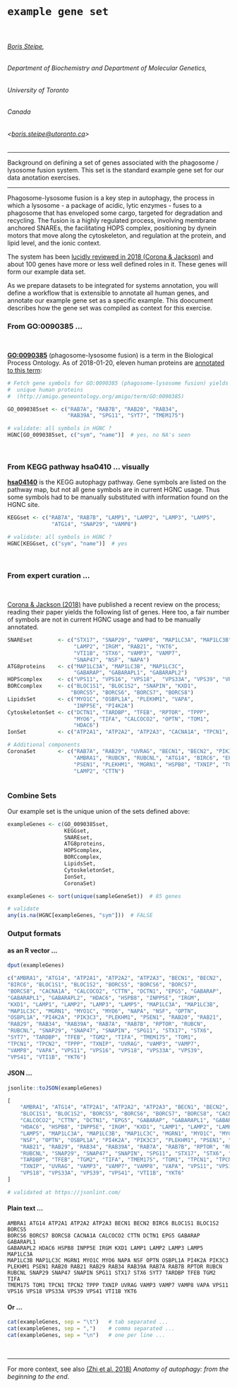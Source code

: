# `example gene set`

&nbsp;

###### [Boris Steipe](https://orcid.org/0000-0002-1134-6758),
###### Department of Biochemistry and Department of Molecular Genetics,
###### University of Toronto
###### Canada
###### &lt;boris.steipe@utoronto.ca&gt;

----

Background on defining a set of genes associated with the phagosome / lysosome fusion system. This set is the standard example gene set for our data anotation exercises.

----

Phagosome-lysosome fusion is a key step in autophagy, the process in which a lysosome - a package of acidic, lytic enzymes - fuses to a phagosome that has enveloped some cargo, targeted for degradation and recycling. The fusion is a highly regulated process, involving membrane anchored SNAREs, the facilitating HOPS complex, positioning by dynein motors that move along the cytoskeleton, and regulation at the protein, and lipid level, and the ionic context.

The system has been [lucidly reviewed in 2018 (Corona & Jackson)](https://www.sciencedirect.com/science/article/pii/S0962892418301223) and about 100 genes have more or less well defined roles in it. These genes will form our example data set.

As we prepare datasets to be integrated for systems annotation, you will define a workflow that is extensible to annotate all human genes, and annotate our example gene set as a specific example. This doocument describes how the gene set was compiled as context for this exercise.


### From GO:0090385 ...

&nbsp;

**[GO:0090385](https://www.ebi.ac.uk/QuickGO/term/GO:0090385)** (phagosome-lysosome fusion) is a term in the Biological Process Ontology. As of 2018-01-20, eleven human proteins are [annotated to this term](https://www.ebi.ac.uk/QuickGO/annotations?goUsage=descendants&goUsageRelationships=is_a,part_of,occurs_in&goId=GO:0090385&taxonId=9606&taxonUsage=descendants):


```R
# Fetch gene symbols for GO:0090385 (phagosome-lysosome fusion) yields 8
#  unique human proteins
#  (http://amigo.geneontology.org/amigo/term/GO:0090385)

GO_0090385set <- c("RAB7A", "RAB7B", "RAB20", "RAB34",
                   "RAB39A", "SPG11", "SYT7", "TMEM175")

# validate: all symbols in HGNC ?
HGNC[GO_0090385set, c("sym", "name")]  # yes, no NA's seen

```

&nbsp;

### From KEGG pathway hsa0410 ... visually

**[hsa04140](https://www.kegg.jp/kegg-bin/show_pathway?hsa04140)** is the KEGG autophagy pathway. Gene symbols are listed on the pathway map, but not all gene symbols are in current HGNC usage. Thus some symbols had to be manually substituted with information found on the HGNC site.

```R
KEGGset <- c("RAB7A", "RAB7B", "LAMP1", "LAMP2", "LAMP3", "LAMP5",
              "ATG14", "SNAP29", "VAMP8")

# validate: all symbols in HGNC ?
HGNC[KEGGset, c("sym", "name")]  # yes

```

&nbsp;

### From expert curation ...

&nbsp;

[Corona & Jackson (2018)](https://www.sciencedirect.com/science/article/pii/S0962892418301223) have published a recent review on the process; reading their paper yields the following list of genes. Here too, a fair number of symbols are not in current HGNC usage and had to be manually annotated.

```R
SNAREset        <- c("STX17", "SNAP29", "VAMP8", "MAP1LC3A", "MAP1LC3B",
                     "LAMP2", "IRGM", "RAB21", "YKT6",
                     "VTI1B", "STX6", "VAMP3", "VAMP7",
                     "SNAP47", "NSF", "NAPA")
ATG8proteins    <- c("MAP1LC3A", "MAP1LC3B", "MAP1LC3C",
                     "GABARAP", "GABARAPL1", "GABARAPL2")
HOPScomplex     <- c("VPS11", "VPS16", "VPS18",  "VPS33A", "VPS39", "VPS41")
BORCcomplex     <- c("BLOC1S1", "BLOC1S2", "SNAPIN", "KXD1",
                    "BORCS5", "BORCS6", "BORCS7", "BORCS8")
LipidsSet       <- c("MYO1C", "OSBPL1A", "PLEKHM1", "VAPA",
                     "INPP5E", "PI4K2A")
CytoskeletonSet <- c("DCTN1", "TARDBP", "TFEB", "RPTOR", "TPPP",
                     "MYO6", "TIFA", "CALCOCO2", "OPTN", "TOM1",
                     "HDAC6")
IonSet          <- c("ATP2A1", "ATP2A2", "ATP2A3", "CACNA1A", "TPCN1", "TPCN2")

# Additional components
CoronaSet       <- c("RAB7A", "RAB29", "UVRAG", "BECN1", "BECN2", "PIK3C3",
                     "AMBRA1", "RUBCN", "RUBCNL", "ATG14", "BIRC6", "EPG5",
                     "PSEN1", "PLEKHM1", "MGRN1", "HSPB8", "TXNIP", "TGM2",
                     "LAMP2", "CTTN")
                     
```

### Combine Sets

Our example set is the unique union of the sets defined above:

```R
exampleGenes <- c(GO_0090385set,
                  KEGGset,
                  SNAREset,
                  ATG8proteins,
                  HOPScomplex,
                  BORCcomplex,
                  LipidsSet,
                  CytoskeletonSet,
                  IonSet,
                  CoronaSet)

exampleGenes <- sort(unique(sampleGeneSet))  # 85 genes

# validate
any(is.na(HGNC[exampleGenes, "sym"]))  # FALSE

```

### Output formats

#### as an R vector ...

```R
dput(exampleGenes)

c("AMBRA1", "ATG14", "ATP2A1", "ATP2A2", "ATP2A3", "BECN1", "BECN2", 
"BIRC6", "BLOC1S1", "BLOC1S2", "BORCS5", "BORCS6", "BORCS7", 
"BORCS8", "CACNA1A", "CALCOCO2", "CTTN", "DCTN1", "EPG5", "GABARAP", 
"GABARAPL1", "GABARAPL2", "HDAC6", "HSPB8", "INPP5E", "IRGM", 
"KXD1", "LAMP1", "LAMP2", "LAMP3", "LAMP5", "MAP1LC3A", "MAP1LC3B", 
"MAP1LC3C", "MGRN1", "MYO1C", "MYO6", "NAPA", "NSF", "OPTN", 
"OSBPL1A", "PI4K2A", "PIK3C3", "PLEKHM1", "PSEN1", "RAB20", "RAB21", 
"RAB29", "RAB34", "RAB39A", "RAB7A", "RAB7B", "RPTOR", "RUBCN", 
"RUBCNL", "SNAP29", "SNAP47", "SNAPIN", "SPG11", "STX17", "STX6", 
"SYT7", "TARDBP", "TFEB", "TGM2", "TIFA", "TMEM175", "TOM1", 
"TPCN1", "TPCN2", "TPPP", "TXNIP", "UVRAG", "VAMP3", "VAMP7", 
"VAMP8", "VAPA", "VPS11", "VPS16", "VPS18", "VPS33A", "VPS39", 
"VPS41", "VTI1B", "YKT6")
```

#### JSON ...

```R
jsonlite::toJSON(exampleGenes)

[
	"AMBRA1", "ATG14", "ATP2A1", "ATP2A2", "ATP2A3", "BECN1", "BECN2", "BIRC6",
	"BLOC1S1", "BLOC1S2", "BORCS5", "BORCS6", "BORCS7", "BORCS8", "CACNA1A",
	"CALCOCO2", "CTTN", "DCTN1", "EPG5", "GABARAP", "GABARAPL1", "GABARAPL2",
	"HDAC6", "HSPB8", "INPP5E", "IRGM", "KXD1", "LAMP1", "LAMP2", "LAMP3",
	"LAMP5", "MAP1LC3A", "MAP1LC3B", "MAP1LC3C", "MGRN1", "MYO1C", "MYO6", "NAPA",
	"NSF", "OPTN", "OSBPL1A", "PI4K2A", "PIK3C3", "PLEKHM1", "PSEN1", "RAB20",
	"RAB21", "RAB29", "RAB34", "RAB39A", "RAB7A", "RAB7B", "RPTOR", "RUBCN",
	"RUBCNL", "SNAP29", "SNAP47", "SNAPIN", "SPG11", "STX17", "STX6", "SYT7",
	"TARDBP", "TFEB", "TGM2", "TIFA", "TMEM175", "TOM1", "TPCN1", "TPCN2", "TPPP",
	"TXNIP", "UVRAG", "VAMP3", "VAMP7", "VAMP8", "VAPA", "VPS11", "VPS16",
	"VPS18", "VPS33A", "VPS39", "VPS41", "VTI1B", "YKT6"
]

# validated at https://jsonlint.com/

```

####  Plain text ...

```text
AMBRA1 ATG14 ATP2A1 ATP2A2 ATP2A3 BECN1 BECN2 BIRC6 BLOC1S1 BLOC1S2 BORCS5 
BORCS6 BORCS7 BORCS8 CACNA1A CALCOCO2 CTTN DCTN1 EPG5 GABARAP GABARAPL1 
GABARAPL2 HDAC6 HSPB8 INPP5E IRGM KXD1 LAMP1 LAMP2 LAMP3 LAMP5 MAP1LC3A 
MAP1LC3B MAP1LC3C MGRN1 MYO1C MYO6 NAPA NSF OPTN OSBPL1A PI4K2A PIK3C3 
PLEKHM1 PSEN1 RAB20 RAB21 RAB29 RAB34 RAB39A RAB7A RAB7B RPTOR RUBCN 
RUBCNL SNAP29 SNAP47 SNAPIN SPG11 STX17 STX6 SYT7 TARDBP TFEB TGM2 TIFA 
TMEM175 TOM1 TPCN1 TPCN2 TPPP TXNIP UVRAG VAMP3 VAMP7 VAMP8 VAPA VPS11 
VPS16 VPS18 VPS33A VPS39 VPS41 VTI1B YKT6

```

#### Or ...

```R
cat(exampleGenes, sep = "\t")   # tab separated ...
cat(exampleGenes, sep = ",")    # comma separated ...
cat(exampleGenes, sep = "\n")   # one per line ...

```

&nbsp;

----

For more context, see also [(Zhi et al. 2018)](https://www.ncbi.nlm.nih.gov/pubmed/28939950) _Anatomy of autophagy: from the beginning to the end_.

&nbsp;

<!-- END -->
